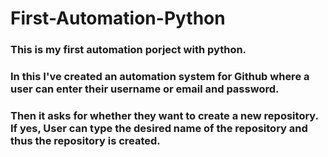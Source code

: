 # First-Automation-Python
<h3> This is my first automation porject with python.
<h3>In this I've created an automation system for Github where a user can enter their username or email and password.
<h3>Then it asks for whether they want to create a new repository. If yes, User can type the desired name of the repository and thus the repository is created.

